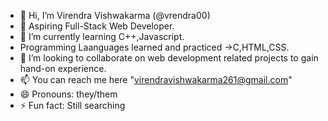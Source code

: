 - 👋 Hi, I’m Virendra Vishwakarma (@vrendra00)
- 👀 Aspiring Full-Stack Web Developer.
- 🌱 I’m currently learning C++,Javascript.
- Programming Laanguages learned and practiced ->C,HTML,CSS.
- 💞️ I’m looking to collaborate on web development related projects to gain hand-on experience.
- 📫 You can reach me here "virendravishwakarma261@gmail.com"
- 😄 Pronouns: they/them
- ⚡ Fun fact: Still searching

<!---
vrendra00/vrendra00 is a ✨ special ✨ repository because its `README.md` (this file) appears on your GitHub profile.
You can click the Preview link to take a look at your changes.
--->
